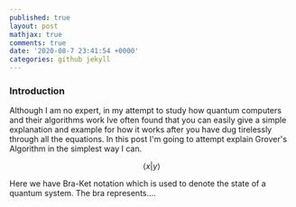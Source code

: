 ```yaml
---
published: true
layout: post
mathjax: true
comments: true
date: '2020-08-7 23:41:54 +0000'
categories: github jekyll
---
```





### Introduction

Although I am no expert, in my attempt to study how quantum computers and their algorithms work Ive often found that you can easily give a simple explanation and example for how it works after you have dug tirelessly through all the equations. In this post I'm going to attempt explain Grover's Algorithm in the simplest way I can.

$$ \left< x \middle| y \right> $$

Here we have Bra-Ket notation which is used to denote the state of a quantum system. The bra represents....
